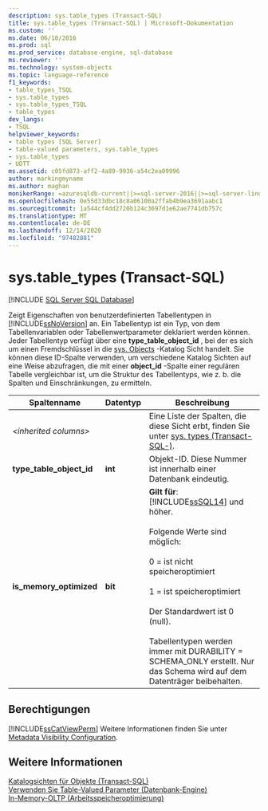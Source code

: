 ```yaml
---
description: sys.table_types (Transact-SQL)
title: sys.table_types (Transact-SQL) | Microsoft-Dokumentation
ms.custom: ''
ms.date: 06/10/2016
ms.prod: sql
ms.prod_service: database-engine, sql-database
ms.reviewer: ''
ms.technology: system-objects
ms.topic: language-reference
f1_keywords:
- table_types_TSQL
- sys.table_types
- sys.table_types_TSQL
- table_types
dev_langs:
- TSQL
helpviewer_keywords:
- table types [SQL Server]
- table-valued parameters, sys.table_types
- sys.table_types
- UDTT
ms.assetid: c05fd873-aff2-4a89-9936-a54c2ea09996
author: markingmyname
ms.author: maghan
monikerRange: =azuresqldb-current||>=sql-server-2016||>=sql-server-linux-2017||=azuresqldb-mi-current
ms.openlocfilehash: 0e55d33dbc18c8a06100a2ffab4b9ea3691aabc1
ms.sourcegitcommit: 1a544cf4dd2720b124c3697d1e62ae7741db757c
ms.translationtype: MT
ms.contentlocale: de-DE
ms.lasthandoff: 12/14/2020
ms.locfileid: "97482881"
---
```

# <a name="systable_types-transact-sql"></a>sys.table_types (Transact-SQL)
[!INCLUDE [SQL Server SQL Database](../../includes/applies-to-version/sql-asdb.md)]

  Zeigt Eigenschaften von benutzerdefinierten Tabellentypen in [!INCLUDE[ssNoVersion](../../includes/ssnoversion-md.md)] an. Ein Tabellentyp ist ein Typ, von dem Tabellenvariablen oder Tabellenwertparameter deklariert werden können. Jeder Tabellentyp verfügt über eine **type_table_object_id** , bei der es sich um einen Fremdschlüssel in die [sys. Objects](../../relational-databases/system-catalog-views/sys-objects-transact-sql.md) -Katalog Sicht handelt. Sie können diese ID-Spalte verwenden, um verschiedene Katalog Sichten auf eine Weise abzufragen, die mit einer **object_id** -Spalte einer regulären Tabelle vergleichbar ist, um die Struktur des Tabellentyps, wie z. b. die Spalten und Einschränkungen, zu ermitteln.    
 
|Spaltenname|Datentyp|Beschreibung|  
|-----------------|---------------|-----------------|  
|*\<inherited columns>*||Eine Liste der Spalten, die diese Sicht erbt, finden Sie unter [sys. types &#40;Transact-SQL-&#41;](../../relational-databases/system-catalog-views/sys-types-transact-sql.md).|  
|**type_table_object_id**|**int**|Objekt-ID. Diese Nummer ist innerhalb einer Datenbank eindeutig.|  
|**is_memory_optimized**|**bit**|**Gilt für**:  [!INCLUDE[ssSQL14](../../includes/sssql14-md.md)] und höher.<br /><br /> Folgende Werte sind möglich:<br /><br /> 0 = ist nicht speicheroptimiert<br /><br /> 1 = ist speicheroptimiert<br /><br /> Der Standardwert ist 0 (null).<br /><br /> Tabellentypen werden immer mit DURABILITY = SCHEMA_ONLY erstellt. Nur das Schema wird auf dem Datenträger beibehalten.|  
  
## <a name="permissions"></a>Berechtigungen  
 [!INCLUDE[ssCatViewPerm](../../includes/sscatviewperm-md.md)] Weitere Informationen finden Sie unter [Metadata Visibility Configuration](../../relational-databases/security/metadata-visibility-configuration.md).  
  
## <a name="see-also"></a>Weitere Informationen  
 [Katalogsichten für Objekte &#40;Transact-SQL&#41;](../../relational-databases/system-catalog-views/object-catalog-views-transact-sql.md)   
 [Verwenden Sie Table-Valued Parameter &#40;Datenbank-Engine&#41;](../../relational-databases/tables/use-table-valued-parameters-database-engine.md)   
 [In-Memory-OLTP &#40;Arbeitsspeicheroptimierung&#41;](../../relational-databases/in-memory-oltp/in-memory-oltp-in-memory-optimization.md)  
  
  
